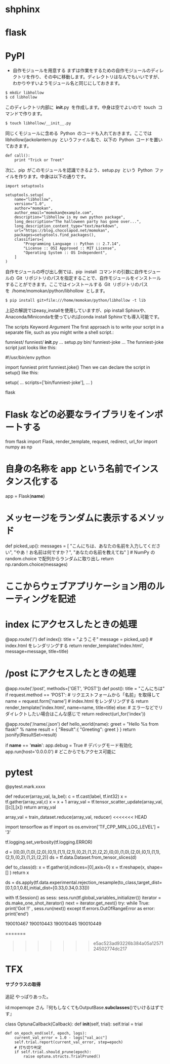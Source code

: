# shphinx

# flask

# PyPI

* 自作モジュールを用意する
まずは作業をするための自作モジュールのディレクトリを作り、その中に移動します。ディレクトリはなんでもいいですが、わかりやすいようモジュール名と同じにしておきます。

```
$ mkdir libhollow
$ cd libhollow

```
このディレクトリ内部に __init__.py を作成します。中身は空でよいので touch コマンドで作ります。
```
$ touch libhollow/__init__.py

```

同じくモジュールに含める Python のコードも入れておきます。ここでは libhollow/jackolantern.py というファイル名で、以下の Python コードを置いておきます。

``` 
def call():
    print "Trick or Treet"
```

次に、pip がこのモジュールを認識できるよう、setup.py という Python ファイルを作ります。中身は以下の通りです。

```
import setuptools
 
setuptools.setup(
    name="libhollow",
    version="1.0",
    author="momokan",
    author_email="momokan@example.com",
    description="libhollow is my own python package",
    long_description="The halloween party has gone over...",
    long_description_content_type="text/markdown",
    url="https://blog.chocolapod.net/momokan",
    packages=setuptools.find_packages(),
    classifiers=[
        "Programming Language :: Python :: 2.7.14",
        "License :: OSI Approved :: MIT License",
        "Operating System :: OS Independent",
    ]
)
```

自作モジュールの呼び出し側では、pip install コマンドの引数に自作モジュールの Git リポジトリのパスを指定することで、自作モジュールをインストールすることができます。ここではインストールする Git リポジトリのパスを /home/momokan/python/libhollow とします。



```
$ pip install git+file:///home/momokan/python/libhollow -t lib

```

上記の解説ではeasy_installを使用していますが、pip install Sphinxや、Anaconda/Minicondaを使っていればconda install Sphinxでも導入可能です。

The scripts Keyword Argument
The first approach is to write your script in a separate file, such as you might write a shell script.:

funniest/
    funniest/
        __init__.py
        ...
    setup.py
    bin/
        funniest-joke
    ...
The funniest-joke script just looks like this:

#!/usr/bin/env python

import funniest
print funniest.joke()
Then we can declare the script in setup() like this:

setup(
    ...
    scripts=['bin/funniest-joke'],
    ...
)





flask

# Flask などの必要なライブラリをインポートする
from flask import Flask, render_template, request, redirect, url_for
import numpy as np

# 自身の名称を app という名前でインスタンス化する
app = Flask(__name__)

# メッセージをランダムに表示するメソッド
def picked_up():
    messages = [
        "こんにちは、あなたの名前を入力してください",
        "やあ！お名前は何ですか？",
        "あなたの名前を教えてね"
    ]
    # NumPy の random.choice で配列からランダムに取り出し
    return np.random.choice(messages)

# ここからウェブアプリケーション用のルーティングを記述
# index にアクセスしたときの処理
@app.route('/')
def index():
    title = "ようこそ"
    message = picked_up()
    # index.html をレンダリングする
    return render_template('index.html',
                           message=message, title=title)

# /post にアクセスしたときの処理
@app.route('/post', methods=['GET', 'POST'])
def post():
    title = "こんにちは"
    if request.method == 'POST':
        # リクエストフォームから「名前」を取得して
        name = request.form['name']
        # index.html をレンダリングする
        return render_template('index.html',
                               name=name, title=title)
    else:
        # エラーなどでリダイレクトしたい場合はこんな感じで
        return redirect(url_for('index'))


@app.route('/name/<name>.json')
def hello_world(name):
  greet = "Hello %s from flask!" % name
  result = {
    "Result":{
      "Greeting": greet
      }
  }
  return jsonify(ResultSet=result)

if __name__ == '__main__':
    app.debug = True # デバッグモード有効化
    app.run(host='0.0.0.0') # どこからでもアクセス可能に




# pytest

@pytest.mark.xxxx

def reducer(array_val, la_bel):
    c = tf.cast(label, tf.int32)
    x = tf.gather(array_val,c)
    x = x + 1
    array_val = tf.tensor_scatter_update(array_val,[[c]],[x])
    return array_val

array_val = train_dataset.reduce(array_val, reducer)
<<<<<<< HEAD


import tensorflow as tf
import os
os.environ['TF_CPP_MIN_LOG_LEVEL'] = '3'

tf.logging.set_verbosity(tf.logging.ERROR)

d = [(0,0),(1,0),(2,0),(0,1),(1,1),(2,1),(0,2),(1,2),(2,2),(0,0),(1,0),(2,0),(0,1),(1,1),(2,1),(0,2),(1,2),(2,2)]
ds = tf.data.Dataset.from_tensor_slices(d)

def to_class(d):
    x = tf.gather(d,indices=[0],axis=0)
    x = tf.reshape(x, shape=[] )
    return x

ds = ds.apply(tf.data.experimental.rejection_resample(to_class,target_dist=[0.1,0.1,0.8],initial_dist=[0.33,0.34,0.33]))



with tf.Session() as sess:
    sess.run(tf.global_variables_initializer())
    iterator = ds.make_one_shot_iterator()
    next = iterator.get_next()
    try:
        while True:
            print('Got !!' , sess.run(next))
    except tf.errors.OutOfRangeError as error:
        print('end')


 190010467
 190010443
 190010445
 190010449
 
=======
>>>>>>> e5ac523ad93226b384a05a1257124502774dc217



# TFX


#### サブクラスの取得
追記
やっぱりあった。

id:mopemope さん『何もしなくてもOutputBase.__subclasses__()でいけるはずです』


class OptunaCallback(Callback):
    def __init__(self, trial):
        self.trial = trial

    def on_epoch_end(self, epoch, logs):
        current_val_error = 1.0 - logs["val_acc"]
        self.trial.report(current_val_error, step=epoch)
        # 打ち切り判定
        if self.trial.should_prune(epoch):
            raise optuna.structs.TrialPruned()
